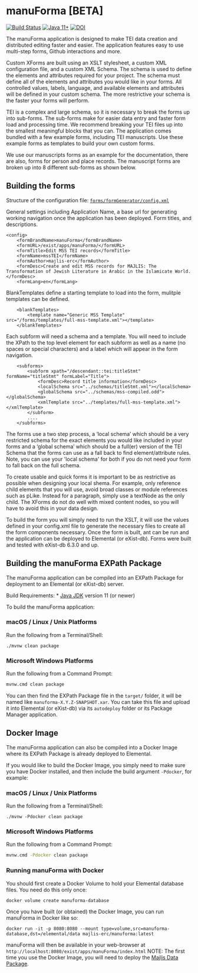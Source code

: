 # manuForma [BETA]

[![Build Status](https://github.com/majlis-erc/manuForma/actions/workflows/ci.yml/badge.svg)](https://github.com/majlis-erc/manuForma/actions/workflows/ci.yml)
[![Java 11+](https://img.shields.io/badge/java-11+-blue.svg)](https://bell-sw.com/pages/downloads/)
[![DOI](https://zenodo.org/badge/474991717.svg)](https://zenodo.org/badge/latestdoi/474991717)

The manuForma application is designed to make TEI data creation and distributed editing faster and easier. The application features easy to use multi-step forms, Github interactions and more.

Custom XForms are built using an XSLT stylesheet, a custom XML configuration file, and a custom XML Schema. The schema is used to define the elements and attributes required for your project. The schema must define all of the elements and attributes you would like in your forms. All controlled values, labels, language, and available elements and attributes will be defined in your custom schema. The more restrictive your schema is the faster your forms will perform. 

TEI is a complex and large schema, so it is necessary to break the forms up into sub-forms. The sub-forms make for easier data entry and faster form load and processing time. We recommend breaking your TEI files up into the smallest meaningful blocks that you can. The application comes bundled with a few example forms, including TEI manuscripts. Use these example forms as templates to build your own custom forms. 

We use our manuscripts forms as an example for the documentation, there are also, forms for person and place records. The manuscript forms are broken up into 8 different sub-forms as shown below.

## Building the forms
Structure of the configuration file: [`forms/formGenerator/config.xml`](src/main/xar-resources/forms/formGenerator/config.xml)

General settings including Application Name, a base url for generating working navigation once the application has been deployed. Form titles, and descriptions. 
```
<config>
    <formBrandName>manuForma</formBrandName>
    <formURL>/exist/apps/manuForma/</formURL>
    <formTitle>Edit MSS TEI records</formTitle>
    <formName>mssTEI</formName>
    <formAuthor>majlis-erc</formAuthor>
    <formDesc>Create and edit MSS records for MAJLIS: The Transformation of Jewish Literature in Arabic in the Islamicate World.</formDesc>
    <formLang>en</formLang>
```

BlankTemplates define a starting template to load into the form, mulitple templates can be defined. 
```
    <blankTemplates>
        <template name="Generic MSS Template" src="/forms/templates/full-mss-template.xml"></template>
    </blankTemplates>
```

Each subform will need a schema and a template. You will need to include the XPath to the top level element for each subform as well as a name (no spaces or special characters) and a label which will appear in the form navigation. 
```
    <subforms>
        <subform xpath="/descendant::tei:titleStmt" formName="titleStmt" formLabel="Title">
            <formDesc>Record title information</formDesc>
            <localSchema src="../schemas/titleStmt.xml"></localSchema>
            <globalSchema src="../schemas/mss-compiled.odd"></globalSchema>
            <xmlTemplate src="../templates/full-mss-template.xml"></xmlTemplate>
        </subform>
        ....
    </subforms>
```

The forms use a two step process, a ‘local schema’ which should be a very restricted schema for the exact elements you would like included in your forms and a ‘global schema’ which should be a full(er) version of the TEI Schema that the forms can use as a fall back to find element/attribute rules. Note, you can use your 'local schema' for both if you do not need your form to fall back on the full schema. 

To create usable and quick forms it is important to be as restrictive as possible when designing your local shema. For example, only reference child elements that you will use, avoid broad classes or module references such as pLike. Instead for a paragraph, simply use a textNode as the only child. The XForms do not do well with mixed content nodes, so you will have to avoid this in your data design. 

To build the form you will simply need to run the XSLT, it will use the values defined in your config.xml file to generate the necessary files to create all the form components necessary. Once the form is built, ant can be run and the application can be deployed to Elemental (or eXist-db). Forms were built and tested with eXist-db 6.3.0 and up.

## Building the manuForma EXPath Package

The manuForma application can be compiled into an EXPath Package for deployment to an Elemental (or eXist-db) server.

Build Requirements:
    * [Java JDK](https://bell-sw.com/pages/downloads/) version 11 (or newer)

To build the manuForma application:

### macOS / Linux / Unix Platforms
Run the following from a Terminal/Shell:

```shell
./mvnw clean package
```

### Microsoft Windows Platforms
Run the following from a Command Prompt:
```cmd
mvnw.cmd clean package
```

You can then find the EXPath Package file in the `target/` folder, it will be named like `manuforma-X.Y.Z-SNAPSHOT.xar`. You can take this file and upload it into Elemental (or eXist-db) via its `autodeploy` folder or its Package Manager application.

## Docker Image
The manuForma application can also be compiled into a Docker Image where its EXPath Package is already deployed to Elemental.

If you would like to build the Docker Image, you simply need to make sure you have Docker installed,
and then include the build argument `-Pdocker`, for example:

### macOS / Linux / Unix Platforms
Run the following from a Terminal/Shell:

```shell
./mvnw -Pdocker clean package
```

### Microsoft Windows Platforms
Run the following from a Command Prompt:
```cmd
mvnw.cmd -Pdocker clean package
```

### Running manuForma with Docker
You should first create a Docker Volume to hold your Elemental database files. You need do this only once:
```shell
docker volume create manuforma-database
```

Once you have built (or obtained) the Docker Image, you can run manuForma in Docker like so:

```shell
docker run -it -p 8080:8080 --mount type=volume,src=manuforma-database,dst=/elemental/data majlis-erc/manuforma:latest
```

manuForma will then be available in your web-browser at `http://localhost:8080/exist/apps/manuForma/index.html`
NOTE: The first time you use the Docker Image, you will need to deploy the [Majlis Data Package](https://github.com/majlis-erc/majlis-data/blob/main/build/majlis-data-0.01.xar).

